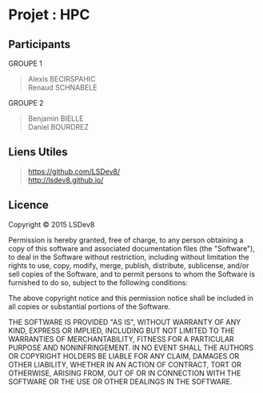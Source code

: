 Projet : HPC
============

Participants
------------

GROUPE 1
> Alexis BECIRSPAHIC  
> Renaud SCHNABELE   

GROUPE 2
> Benjamin BIELLE     
> Daniel BOURDREZ     

Liens Utiles
------------

> https://github.com/LSDev8/     
> http://lsdev8.github.io/     

Licence
-------

Copyright © 2015 LSDev8

Permission is hereby granted, free of charge, to any person obtaining a copy of this software and associated documentation files (the "Software"), to deal in the Software without restriction, including without limitation the rights to use, copy, modify, merge, publish, distribute, sublicense, and/or sell copies of the Software, and to permit persons to whom the Software is furnished to do so, subject to the following conditions:

The above copyright notice and this permission notice shall be included in all copies or substantial portions of the Software.

THE SOFTWARE IS PROVIDED "AS IS", WITHOUT WARRANTY OF ANY KIND, EXPRESS OR IMPLIED, INCLUDING BUT NOT LIMITED TO THE WARRANTIES OF MERCHANTABILITY, FITNESS FOR A PARTICULAR PURPOSE AND NONINFRINGEMENT. IN NO EVENT SHALL THE AUTHORS OR COPYRIGHT HOLDERS BE LIABLE FOR ANY CLAIM, DAMAGES OR OTHER LIABILITY, WHETHER IN AN ACTION OF CONTRACT, TORT OR OTHERWISE, ARISING FROM, OUT OF OR IN CONNECTION WITH THE SOFTWARE OR THE USE OR OTHER DEALINGS IN THE SOFTWARE.
